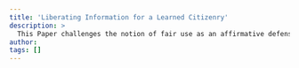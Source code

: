 ```yaml
---
title: 'Liberating Information for a Learned Citizenry'
description: >
  This Paper challenges the notion of fair use as an affirmative defense. The statutory fair use is undeniably incompatible with the concept of affirmative defense. Further, such treatment not only runs contrary to the language of the law, it is also repugnant to the historical and Constitutional objective of copyright—to promote the diffusion of knowledge for the benefit of the public. To restore the balance, fair use and infringement must be viewed as two sides of the same coin. Therefore, it is impossible to determine infringement without inquiring into the possibility of fair use.
author:
tags: []
---
```


